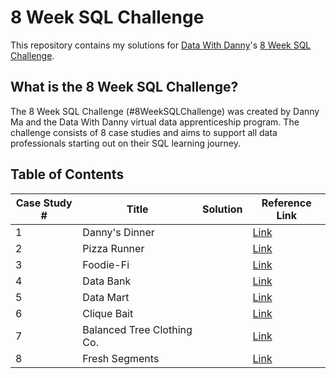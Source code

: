 # 8 Week SQL Challenge
This repository contains my solutions for [Data With Danny](https://www.datawithdanny.com/)'s [8 Week SQL Challenge](https://8weeksqlchallenge.com/).

## What is the 8 Week SQL Challenge?
The 8 Week SQL Challenge (#8WeekSQLChallenge) was created by Danny Ma and the Data With Danny virtual data apprenticeship program. The challenge consists of 8 case studies and aims to support all data professionals starting out on their SQL learning journey. 

## Table of Contents
Case Study # | Title | Solution | Reference Link
------------ | ----- | -------- | --------
1 | Danny's Dinner | | [Link](https://8weeksqlchallenge.com/case-study-1/) 
2 | Pizza Runner | | [Link](https://8weeksqlchallenge.com/case-study-2/) 
3 | Foodie-Fi | | [Link](https://8weeksqlchallenge.com/case-study-3/) 
4 | Data Bank | | [Link](https://8weeksqlchallenge.com/case-study-4/) 
5 | Data Mart | | [Link](https://8weeksqlchallenge.com/case-study-5/) 
6 | Clique Bait | | [Link](https://8weeksqlchallenge.com/case-study-6/) 
7 | Balanced Tree Clothing Co. | | [Link](https://8weeksqlchallenge.com/case-study-7/) 
8 | Fresh Segments | | [Link](https://8weeksqlchallenge.com/case-study-8/) 
